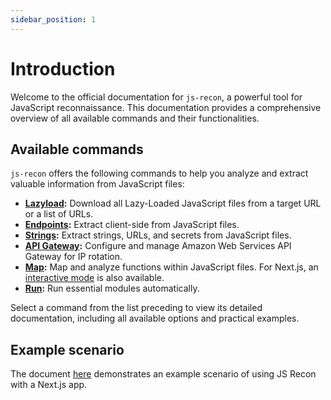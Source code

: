 ```yaml
---
sidebar_position: 1
---
```


# Introduction

Welcome to the official documentation for `js-recon`, a powerful tool for JavaScript reconnaissance. This documentation provides a comprehensive overview of all available commands and their functionalities.

## Available commands

`js-recon` offers the following commands to help you analyze and extract valuable information from JavaScript files:

- **[Lazyload](./modules/lazyload.md):** Download all Lazy-Loaded JavaScript files from a target URL or a list of URLs.
- **[Endpoints](./modules/endpoints.md):** Extract client-side from JavaScript files.
- **[Strings](./modules/strings.md):** Extract strings, URLs, and secrets from JavaScript files.
- **[API Gateway](./modules/api-gateway.md):** Configure and manage Amazon Web Services API Gateway for IP rotation.
- **[Map](./modules/map.md):** Map and analyze functions within JavaScript files. For Next.js, an [interactive mode](./modules/interactive_mode/next-js.md) is also available.
- **[Run](./modules/run.md):** Run essential modules automatically.

Select a command from the list preceding to view its detailed documentation, including all available options and practical examples.

## Example scenario

The document [here](./example-scenarios/next-js.md) demonstrates an example scenario of using JS Recon with a Next.js app.

